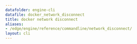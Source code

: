 ```yaml
---
datafolder: engine-cli
datafile: docker_network_disconnect
title: docker network disconnect
aliases:
- /edge/engine/reference/commandline/network_disconnect/
layout: cli
---
```


<!--
This page is automatically generated from Docker's source code. If you want to
suggest a change to the text that appears here, open a ticket or pull request
in the source repository on GitHub:

https://github.com/docker/cli
-->